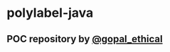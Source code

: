 # polylabel-java
## POC repository by [@gopal_ethical](https://hackerone.com/gopal_ethical?type=user)
